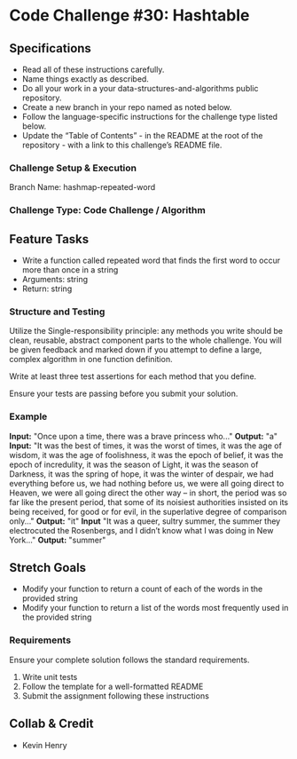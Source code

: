 # Code Challenge #30: Hashtable

## Specifications

- Read all of these instructions carefully.
- Name things exactly as described.
- Do all your work in a your data-structures-and-algorithms public repository.
- Create a new branch in your repo named as noted below.
- Follow the language-specific instructions for the challenge type listed below.
- Update the “Table of Contents” - in the README at the root of the repository - with a link to this challenge’s README file.

### Challenge Setup & Execution

Branch Name: hashmap-repeated-word

### Challenge Type: Code Challenge / Algorithm

## Feature Tasks

- Write a function called repeated word that finds the first word to occur more than once in a string
- Arguments: string
- Return: string


### Structure and Testing

Utilize the Single-responsibility principle: any methods you write should be clean, reusable, abstract component parts to the whole challenge. You will be given feedback and marked down if you attempt to define a large, complex algorithm in one function definition.

Write at least three test assertions for each method that you define.

Ensure your tests are passing before you submit your solution.

### Example

**Input:** "Once upon a time, there was a brave princess who..."	**Output:** "a"
**Input:** "It was the best of times, it was the worst of times, it was the age of wisdom, it was the age of foolishness, it was the epoch of belief, it was the epoch of incredulity, it was the season of Light, it was the season of Darkness, it was the spring of hope, it was the winter of despair, we had everything before us, we had nothing before us, we were all going direct to Heaven, we were all going direct the other way – in short, the period was so far like the present period, that some of its noisiest authorities insisted on its being received, for good or for evil, in the superlative degree of comparison only..." **Output:** "it"
**Input** "It was a queer, sultry summer, the summer they electrocuted the Rosenbergs, and I didn’t know what I was doing in New York..."	**Output:** "summer"


## Stretch Goals

- Modify your function to return a count of each of the words in the provided string
- Modify your function to return a list of the words most frequently used in the provided string

### Requirements

Ensure your complete solution follows the standard requirements.

1. Write unit tests
2. Follow the template for a well-formatted README
3. Submit the assignment following these instructions

## Collab & Credit

- Kevin Henry
